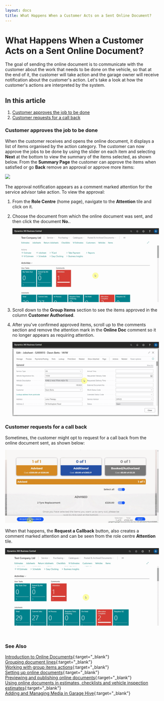 ```yaml
---
layout: docs
title: What Happens When a Customer Acts on a Sent Online Document? 
---
```


# What Happens When a Customer Acts on a Sent Online Document?

The goal of sending the online document is to communicate with the customer about the work that needs to be done on the vehicle, so that at the end of it, the customer will take action and the garage owner will receive notification about the customer's action. Let's take a look at how the customer's actions are interpreted by the system.

## In this article

1. [Customer approves the job to be done](#customer-approves-the-job-to-be-done)
2. [Customer requests for a call back](#customer-requests-for-a-call-back)

### Customer approves the job to be done
When the customer receives and opens the online document, it displays a list of items organised by the action category. The customer can now approve the jobs to be done by using the slider on each item and selecting **Next** at the bottom to view the summary of the items selected, as shown below. From the **Summary Page** the customer can approve the items when satisfied or go **Back** remove an approval or approve more items:

![](media/garagehive-online-documents-customers-actions1.gif)

The approval notification appears as a comment marked attention for the service advisor take action. To view the approval:
1. From the **Role Centre** (home page), navigate to the **Attention** tile and click on it.
2. Choose the document from which the online document was sent, and then click the document **No.**.

   ![](media/garagehive-online-documents-customers-actions2.gif)

3. Scroll down to the **Group Items** section to see the items approved in the column **Customer Authorised**.
4. After you've confirmed approved items, scroll up to the comments section and remove the attention mark in the **Online Doc** comment so it no longer appears as requiring attention.

   ![](media/garagehive-online-documents-customers-actions3.gif)

### Customer requests for a call back
Sometimes, the customer might opt to request for a call back from the online document sent, as shown below:

![](media/garagehive-online-documents-customers-actions4.gif)

When that happens, the **Request a Callback** button, also creates a comment marked attention and can be seen from the role centre **Attention** tile.

![](media/garagehive-online-documents-customers-actions5.gif)

<br>

### **See Also**

[Introduction to Online Documents](garagehive-online-documents-introduction.html){:target="_blank"} \
[Grouping document lines](garagehive-group-items-grouping-document-lines.html){:target="_blank"} \
[Working with group items actions](garagehive-group-items-working-with-group-items-actions.html){:target="_blank"} \
[Setting up online documents](garagehive-online-documents-setting-up-online-documents.html){:target="_blank"} \
[Previewing and publishing online documents](garagehive-online-documents-previewing-and-publishing-online-documents.html){:target="_blank"} \
[Using online documents in estimates, checklists and vehicle inspection estimates](garagehive-online-documents-using-online-documents-in-estimates-checklists-and-vehicle-inspection-estimates.html){:target="_blank"} \
[Adding and Managing Media in Garage Hive](garagehive-online-documents-adding-and-managing-media.html){:target="_blank"}
